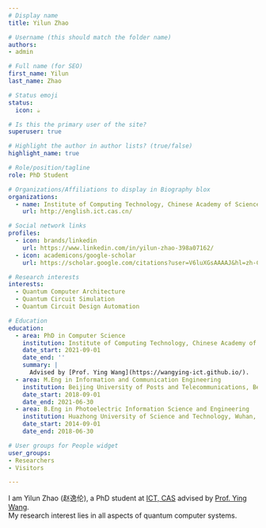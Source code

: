 ```yaml
---
# Display name
title: Yilun Zhao

# Username (this should match the folder name)
authors:
- admin

# Full name (for SEO)
first_name: Yilun
last_name: Zhao

# Status emoji
status:
  icon: ☕️

# Is this the primary user of the site?
superuser: true

# Highlight the author in author lists? (true/false)
highlight_name: true

# Role/position/tagline
role: PhD Student

# Organizations/Affiliations to display in Biography blox
organizations:
  - name: Institute of Computing Technology, Chinese Academy of Sciences (ICT, CAS)
    url: http://english.ict.cas.cn/

# Social network links
profiles:
  - icon: brands/linkedin
    url: https://www.linkedin.com/in/yilun-zhao-398a07162/
  - icon: academicons/google-scholar
    url: https://scholar.google.com/citations?user=V6luXGsAAAAJ&hl=zh-CN&oi=sra

# Research interests
interests:
  - Quantum Computer Architecture
  - Quantum Circuit Simulation
  - Quantum Circuit Design Automation

# Education
education:
  - area: PhD in Computer Science
    institution: Institute of Computing Technology, Chinese Academy of Sciences
    date_start: 2021-09-01
    date_end: ''
    summary: |
      Advised by [Prof. Ying Wang](https://wangying-ict.github.io/).
  - area: M.Eng in Information and Communication Engineering
    institution: Beijing University of Posts and Telecommunications, Beijing, China
    date_start: 2018-09-01
    date_end: 2021-06-30
  - area: B.Eng in Photoelectric Information Science and Engineering
    institution: Huazhong University of Science and Technology, Wuhan, China
    date_start: 2014-09-01
    date_end: 2018-06-30

# User groups for People widget
user_groups:
- Researchers
- Visitors

---
```


I am Yilun Zhao (赵逸伦), a PhD student at [ICT, CAS](http://english.ict.cas.cn/) advised by [Prof. Ying Wang](https://wangying-ict.github.io/).  
My research interest lies in all aspects of quantum computer systems.
